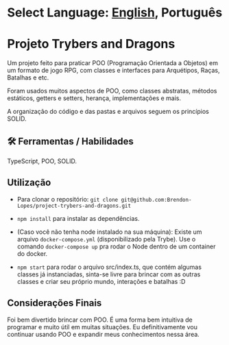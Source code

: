 # Select Language: [English](https://github.com/Brendon-Lopes/project-trybers-and-dragons), Português

# Projeto Trybers and Dragons

Um projeto feito para praticar POO (Programação Orientada a Objetos) em um formato de jogo RPG, com classes e interfaces para Arquétipos, Raças, Batalhas e etc.

Foram usados muitos aspectos de POO, como classes abstratas, métodos estáticos, getters e setters, herança, implementações e mais.

A organização do código e das pastas e arquivos seguem os princípios SOLID.

## 🛠 Ferramentas / Habilidades

TypeScript, POO, SOLID.

## Utilização

- Para clonar o repositório: `git clone git@github.com:Brendon-Lopes/project-trybers-and-dragons.git`

- `npm install` para instalar as dependências.

- (Caso você não tenha node instalado na sua máquina): Existe um arquivo `docker-compose.yml` (disponibilizado pela Trybe). Use o comando `docker-compose up` pra rodar o Node dentro de um container do docker.

- `npm start` para rodar o arquivo src/index.ts, que contém algumas classes já instanciadas, sinta-se livre para brincar com as outras classes e criar seu próprio mundo, interações e batalhas :D

## Considerações Finais

Foi bem divertido brincar com POO. É uma forma bem intuitiva de programar e muito útil em muitas situações. Eu definitivamente vou continuar usando POO e expandir meus conhecimentos nessa área.
